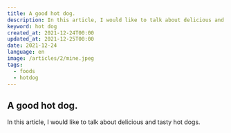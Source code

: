 ```yaml
---
title: A good hot dog.
description: In this article, I would like to talk about delicious and tasty hot dogs.
keyword: hot dog
created_at: 2021-12-24T00:00
updated_at: 2021-12-25T00:00
date: 2021-12-24
language: en
image: /articles/2/mine.jpeg
tags:
  - foods
  - hotdog
---
```


## A good hot dog.

In this article, I would like to talk about delicious and tasty hot dogs.
